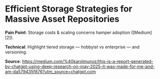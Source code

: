 # Efficient Storage Strategies for Massive Asset Repositories

**Pain Point**: Storage costs & scaling concerns hamper adoption ([Medium][2]).

**Technical**: Highlight tiered storage — hobbyist vs enterprise — and versioning.

**Source**: https://medium.com/%40karolmunoz/this-is-a-report-generated-by-chatgpt-using-deep-research-on-may-2025-it-was-made-for-me-and-am-da579435f876?utm_source=chatgpt.com
